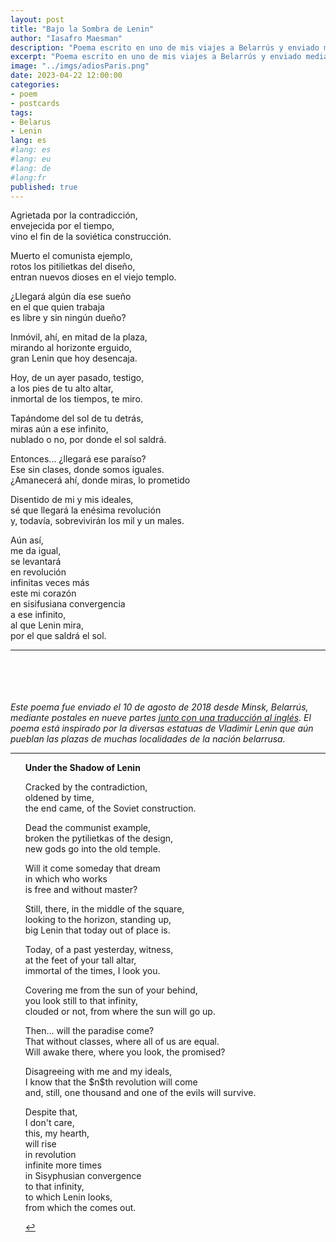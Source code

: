 ```yaml
---
layout: post
title: "Bajo la Sombra de Lenin"
author: "Iasafro Maesman"
description: "Poema escrito en uno de mis viajes a Belarrús y enviado mediante postales. / Poem written during one of my visits to Belarus and sent through postcards."
excerpt: "Poema escrito en uno de mis viajes a Belarrús y enviado mediante postales. / Poem written during one of my visits to Belarus and sent through postcards."
image: "../imgs/adiosParis.png"
date: 2023-04-22 12:00:00
categories:
- poem
- postcards
tags:
- Belarus
- Lenin
lang: es
#lang: es
#lang: eu
#lang: de
#lang:fr
published: true
---
```


Agrietada por la contradicción,  
envejecida por el tiempo,  
vino el fin de la soviética construcción.  

Muerto el comunista ejemplo,  
rotos los pitilietkas del diseño,  
entran nuevos dioses en el viejo templo.  

¿Llegará algún día ese sueño  
en el que quien trabaja  
es libre y sin ningún dueño?  

Inmóvil, ahí, en mitad de la plaza,  
mirando al horizonte erguido,  
gran Lenin que hoy desencaja.  

Hoy, de un ayer pasado, testigo,  
a los pies de tu alto altar,  
inmortal de los tiempos, te miro.  

Tapándome del sol de tu detrás,  
miras aún a ese infinito,  
nublado o no, por donde el sol saldrá.  

Entonces... ¿llegará ese paraíso?  
Ese sin clases, donde somos iguales.  
¿Amanecerá ahí, donde miras, lo prometido  

Disentido de mi y mis ideales,  
sé que llegará la enésima revolución  
y, todavía, sobrevivirán los mil y un males.  

Aún así,  
me da igual,  
se levantará  
en revolución  
infinitas veces más  
este mi corazón  
en sisifusiana convergencia  
a ese infinito,  
al que Lenin mira,  
por el que saldrá el sol.  

***



<br/>
<br/>
<br/>
<br/>
<div class="jumbotron abstract" style="font-style: italic;">
Este poema fue enviado el 10 de agosto de 2018 desde Minsk, Belarrús, mediante postales en nueve partes <a id="fnref:1" href="#fn:1" class="footnote-ref" role="doc-noteref">junto con una traducción al inglés</a>. El poema está inspirado por la diversas estatuas de Vladimir Lenin que aún pueblan las plazas de muchas localidades de la nación belarrusa.
</div>

***

<div class="footnotes" role="doc-endnotes">
<ol>

<li id="fn:1" role="doc-endnote" style="list-style-type:none;">
<p>
<b>Under the Shadow of Lenin</b>
</p>
<p>
Cracked by the contradiction,<br/>
oldened by time,<br/>
the end came, of the Soviet construction.
</p>
<p>
Dead the communist example,<br/>
broken the pytilietkas of the design,<br/>
new gods go into the old temple.
</p>
<p>
Will it come someday that dream<br/>
in which who works<br/>
is free and without master?
</p>
<p>
Still, there, in the middle of the square,<br/>
looking to the horizon, standing up,<br/>
big Lenin that today out of place is.
</p>
<p>
Today, of a past yesterday, witness,<br/>
at the feet of your tall altar,<br/>
immortal of the times, I look you.
</p>
<p>
Covering me from the sun of your behind,<br/>
you look still to that infinity,<br/>
clouded or not, from where the sun will go up.
</p>
<p>
Then... will the paradise come?<br/>
That without classes, where all of us are equal.<br/>
Will awake there, where you look, the promised?
</p>
<p>
Disagreeing with me and my ideals,<br/>
I know that the $n$th revolution will come<br/>
and, still, one thousand and one of the evils will survive.
</p>
<p>
Despite that,<br/>
I don't care,<br/>
this, my hearth,<br/>
will rise<br/>
in revolution<br/>
infinite more times<br/>
in Sisyphusian convergence<br/>
to that infinity,<br/>
to which Lenin looks,<br/>
from which the comes out.
</p>
<p><a href="#fnref:1" class="footnote-backref" role="doc-backlink">&#8617;</a></p>
</li>
</ol>
</div>

